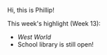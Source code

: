 Hi, this is Phillip!

This week's highlight (Week 13): 

- *West World*
- School library is still open!